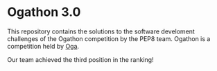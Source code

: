 

# Ogathon 3.0

This repository contains the solutions to the software develoment challenges of the Ogathon competition by the PEP8 team. Ogathon is a competition held by [Oga](https://www.oga.ai/).

Our team achieved the third position in the ranking!
